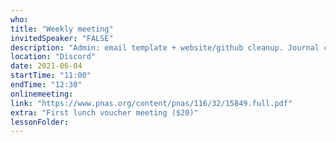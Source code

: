 ```yaml
---
who: 
title: "Weekly meeting"
invitedSpeaker: "FALSE"
description: "Admin: email template + website/github cleanup. Journal club: 1) Read paper + figures 2) Try to reproduce main result i.e. Fig. 3"
location: "Discord"
date: 2021-06-04
startTime: "11:00"
endTime: "12:30"
onlinemeeting: 
link: "https://www.pnas.org/content/pnas/116/32/15849.full.pdf"
extra: "First lunch voucher meeting ($20)"
lessonFolder: 
---
```

